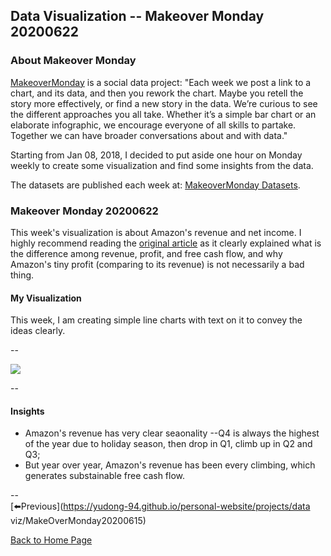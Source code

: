 <head>
  <!-- Global site tag (gtag.js) - Google Analytics -->
<script async src="https://www.googletagmanager.com/gtag/js?id=UA-112502179-1"></script>
<script>
  window.dataLayer = window.dataLayer || [];
  function gtag(){dataLayer.push(arguments);}
  gtag('js', new Date());

  gtag('config', 'UA-112502179-1');
</script>
</head>


## Data Visualization -- Makeover Monday 20200622

### About Makeover Monday

[MakeoverMonday](http://www.makeovermonday.co.uk/) is a social data project:
"Each week we post a link to a chart, and its data, and then you rework the chart.
Maybe you retell the story more effectively, or find a new story in the data.
We’re curious to see the different approaches you all take. Whether it’s a simple bar chart or an elaborate infographic, we encourage everyone of all skills to partake.
Together we can have broader conversations about and with data."

Starting from Jan 08, 2018, I decided to put aside one hour on Monday weekly to create some visualization and find some insights from the data.

The datasets are published each week at: [MakeoverMonday Datasets](http://www.makeovermonday.co.uk/data/).

### Makeover Monday 20200622

This week's visualization is about Amazon's revenue and net income. I highly recommend reading the [original article](https://www.vox.com/recode/2019/8/21/20826405/amazons-profits-revenue-free-cash-flow-explained-charts) as it clearly explained what is the difference among revenue, profit, and free cash flow, and why Amazon's tiny profit (comparing to its revenue) is not necessarily a bad thing.  

#### My Visualization

This week, I am creating simple line charts with text on it to convey the ideas clearly.  

--  

<div class='tableauPlaceholder' id='viz1592881467220' style='position: relative'>
<noscript><a href='#'>
  <img alt=' ' src='https:&#47;&#47;public.tableau.com&#47;static&#47;images&#47;Ma&#47;MakeOverMonday2020622AmazonsTinyProfitsExplained&#47;Amazonstinyprofitsexplained&#47;1_rss.png' style='border: none' />
</a></noscript>
<object class='tableauViz'  style='display:none;'>
  <param name='host_url' value='https%3A%2F%2Fpublic.tableau.com%2F' />
  <param name='embed_code_version' value='3' />
  <param name='site_root' value='' />
  <param name='name' value='MakeOverMonday2020622AmazonsTinyProfitsExplained&#47;Amazonstinyprofitsexplained' />
  <param name='tabs' value='no' />
  <param name='toolbar' value='yes' />
  <param name='static_image' value='https:&#47;&#47;public.tableau.com&#47;static&#47;images&#47;Ma&#47;MakeOverMonday2020622AmazonsTinyProfitsExplained&#47;Amazonstinyprofitsexplained&#47;1.png' />
  <param name='animate_transition' value='yes' />
  <param name='display_static_image' value='yes' />
  <param name='display_spinner' value='yes' />
  <param name='display_overlay' value='yes' />
  <param name='display_count' value='yes' />
  <param name='language' value='en' />
</object></div>        
<script type='text/javascript'>    
  var divElement = document.getElementById('viz1592881467220');     
  var vizElement = divElement.getElementsByTagName('object')[0];         
  if ( divElement.offsetWidth > 800 ) { vizElement.style.width='800px';vizElement.style.height='627px';} else if ( divElement.offsetWidth > 500 ) { vizElement.style.width='800px';vizElement.style.height='627px';} else { vizElement.style.width='100%';vizElement.style.height='727px';}          
  var scriptElement = document.createElement('script');           
  scriptElement.src = 'https://public.tableau.com/javascripts/api/viz_v1.js';    
  vizElement.parentNode.insertBefore(scriptElement, vizElement);           
</script>
  
  
--  

#### Insights
* Amazon's revenue has very clear seaonality --Q4 is always the highest of the year due to holiday season, then drop in Q1, climb up in Q2 and Q3;  
* But year over year, Amazon's revenue has been every climbing, which generates substainable free cash flow.  

--  
[⬅️Previous](https://yudong-94.github.io/personal-website/projects/data viz/MakeOverMonday20200615)  
  
[Back to Home Page](https://yudong-94.github.io/personal-website/)
